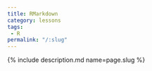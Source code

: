 ```yaml
---
title: RMarkdown
category: lessons
tags:
 - R
permalink: "/:slug"
---
```

{% include description.md name=page.slug %}
